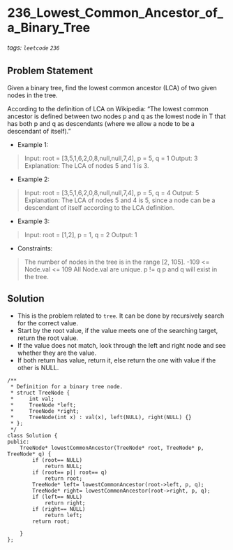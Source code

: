 # 236_Lowest_Common_Ancestor_of_a_Binary_Tree
###### tags: `leetcode` `236`
## Problem Statement
Given a binary tree, find the lowest common ancestor (LCA) of two given nodes in the tree.

According to the definition of LCA on Wikipedia: “The lowest common ancestor is defined between two nodes p and q as the lowest node in T that has both p and q as descendants (where we allow a node to be a descendant of itself).”

- Example 1:


> Input: root = [3,5,1,6,2,0,8,null,null,7,4], p = 5, q = 1
Output: 3
Explanation: The LCA of nodes 5 and 1 is 3.
- Example 2:


> Input: root = [3,5,1,6,2,0,8,null,null,7,4], p = 5, q = 4
Output: 5
Explanation: The LCA of nodes 5 and 4 is 5, since a node can be a descendant of itself according to the LCA definition.
- Example 3:

> Input: root = [1,2], p = 1, q = 2
Output: 1
 
- Constraints:

> The number of nodes in the tree is in the range [2, 105].
-109 <= Node.val <= 109
All Node.val are unique.
p != q
p and q will exist in the tree.

## Solution
- This is the problem related to ```tree```. It can be done by recursively search for the correct value.
- Start by the root value, if the value meets one of the searching target, return the root value.
- If the value does not match, look through the left and right node and see whether they are the value.
- If both return has value, return it, else return the one with value if the other is NULL.

```cpp=
/**
 * Definition for a binary tree node.
 * struct TreeNode {
 *     int val;
 *     TreeNode *left;
 *     TreeNode *right;
 *     TreeNode(int x) : val(x), left(NULL), right(NULL) {}
 * };
 */
class Solution {
public:
    TreeNode* lowestCommonAncestor(TreeNode* root, TreeNode* p, TreeNode* q) {
        if (root== NULL)
            return NULL;
        if (root== p|| root== q)
            return root;
        TreeNode* left= lowestCommonAncestor(root->left, p, q);
        TreeNode* right= lowestCommonAncestor(root->right, p, q);
        if (left== NULL)
            return right;
        if (right== NULL)
            return left;
        return root;
        
    }
};
```